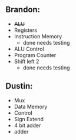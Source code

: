 ## Brandon: 
- ~~ALU~~
- Registers 
- Instruction Memory    
    - done needs testing
- ALU Control
- Program Counter
- Shift left 2 
    - done needs testing

## Dustin: 
- Mux 
- Data Memory 
- Control 
- Sign Extend 
- 4 bit adder 
- adder


